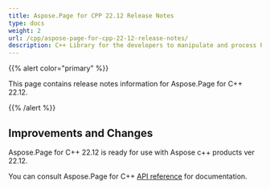 ```yaml
---
title: Aspose.Page for CPP 22.12 Release Notes
type: docs
weight: 2
url: /cpp/aspose-page-for-cpp-22-12-release-notes/
description: C++ Library for the developers to manipulate and process PS, EPS, and XPS files. Release Notes of Aspose.Page API solution for C++ | Release 2022.12
---
```


{{% alert color="primary" %}}

This page contains release notes information for Aspose.Page for C++ 22.12.


{{% /alert %}}
## **Improvements and Changes**

Aspose.Page for C++ 22.12 is ready for use with Aspose c++ products ver 22.12.


You can consult Aspose.Page for C++ [API reference](https://apireference.aspose.com/cpp/page/) for documentation.
